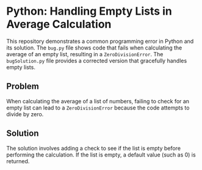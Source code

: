 # Python: Handling Empty Lists in Average Calculation

This repository demonstrates a common programming error in Python and its solution.  The `bug.py` file shows code that fails when calculating the average of an empty list, resulting in a `ZeroDivisionError`. The `bugSolution.py` file provides a corrected version that gracefully handles empty lists.

## Problem

When calculating the average of a list of numbers, failing to check for an empty list can lead to a `ZeroDivisionError` because the code attempts to divide by zero. 

## Solution

The solution involves adding a check to see if the list is empty before performing the calculation. If the list is empty, a default value (such as 0) is returned.